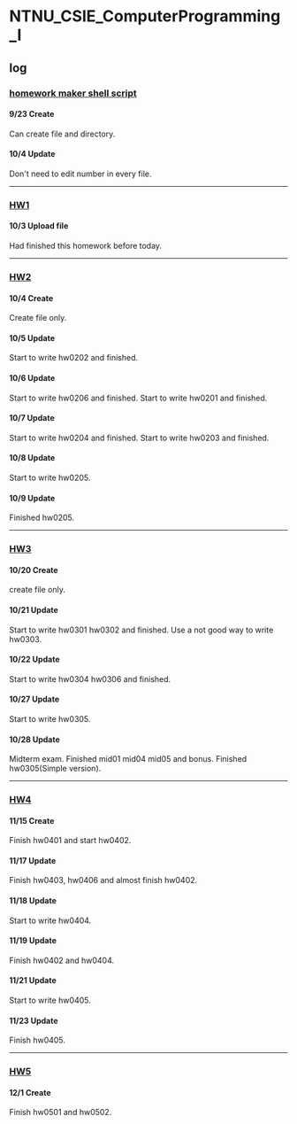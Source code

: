 NTNU_CSIE_ComputerProgramming_I
===

## log

### [homework maker shell script](./homework_maker.sh)

#### 9/23 Create
Can create file and directory.

#### 10/4 Update
Don't need to edit number in every file.

---

### [HW1](./Homework1/)

#### 10/3 Upload file
Had finished this homework before today.

---

### [HW2](./Homework2/)

#### 10/4 Create
Create file only.

#### 10/5 Update
Start to write hw0202 and finished.

#### 10/6 Update
Start to write hw0206 and finished.
Start to write hw0201 and finished.

#### 10/7 Update
Start to write hw0204 and finished.
Start to write hw0203 and finished.

#### 10/8 Update
Start to write hw0205.

#### 10/9 Update
Finished hw0205.

---

### [HW3](./Homework3/)

#### 10/20 Create
create file only.

#### 10/21 Update
Start to write hw0301 hw0302 and finished.
Use a not good way to write hw0303.

#### 10/22 Update
Start to write hw0304 hw0306 and finished.

#### 10/27 Update
Start to write hw0305.

#### 10/28 Update
Midterm exam. Finished mid01 mid04 mid05 and bonus.
Finished hw0305(Simple version).

---

### [HW4](./Homework4/)

#### 11/15 Create
Finish hw0401 and start hw0402.

#### 11/17 Update
Finish hw0403, hw0406 and almost finish hw0402.

#### 11/18 Update
Start to write hw0404.

#### 11/19 Update
Finish hw0402 and hw0404.

#### 11/21 Update
Start to write hw0405.

#### 11/23 Update
Finish hw0405.

---

### [HW5](./Homework5/)

#### 12/1 Create
Finish hw0501 and hw0502.